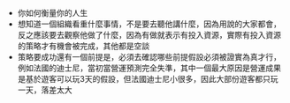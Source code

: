 - 你如何衡量你的人生
-  想知道一個組織看重什麼事情，不是要去聽他講什麼，因為用說的大家都會，反之應該要去觀察他做了什麼，因為有做就表示有投入資源，實際有投入資源的策略才有機會被完成，其他都是空談
- 策略要成功還有一個前提是，必須去確認哪些前提假設必須被證實為真才行，例如法國的迪士尼，當初當營運預測完全失準，其中一個最大原因是營運成果是基於遊客可以玩3天的假設，但法國迪士尼小很多，因此大部份遊客都只玩一天，落差太大
